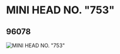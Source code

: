 # MINI HEAD NO. "753"
## 96078
![MINI HEAD NO. "753"](https://lc-www-live-s.legocdn.com/media/bricks/5/2/4623909.jpg)